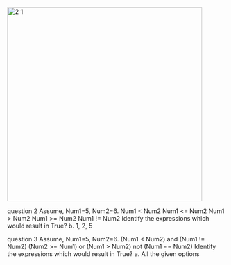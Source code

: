 <img width="449" alt="2 1" src="https://github.com/DEMONKING24/infosysSpring/assets/86113627/7f957585-b8a7-485d-a586-e15a6c034efd">

question 2
Assume, Num1=5, Num2=6.
Num1 <  Num2
Num1 <=  Num2
Num1 > Num2
Num1 >= Num2
Num1 != Num2
Identify the expressions which would result in True?
b. 1, 2, 5

question 3
Assume, Num1=5, Num2=6.
(Num1 < Num2) and (Num1 != Num2)
(Num2 >= Num1) or (Num1 > Num2)
not (Num1 == Num2)
Identify the expressions which would result in True?
a. All the given options
